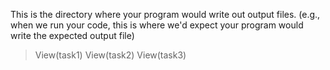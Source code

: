 This is the directory where your program would write out output files. (e.g., when we run your code, this is where we'd expect your program would write the expected output file)


> View(task1)
> View(task2)
> View(task3)

